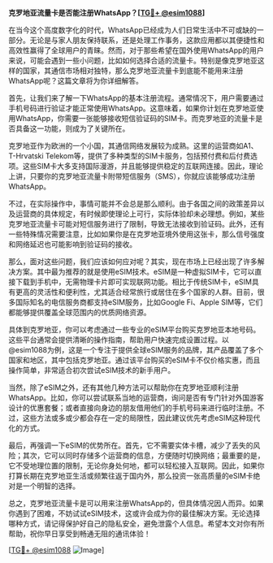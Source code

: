 **克罗地亚流量卡是否能注册WhatsApp？[[TG💪+ @esim1088](https://t.me/s/esim1088)]**

在当今这个高度数字化的时代，WhatsApp已经成为人们日常生活中不可或缺的一部分。无论是与家人朋友保持联系，还是处理工作事务，这款应用都以其便捷性和高效性赢得了全球用户的青睐。然而，对于那些希望在国外使用WhatsApp的用户来说，可能会遇到一些小问题，比如如何选择合适的流量卡。特别是像克罗地亚这样的国家，其通信市场相对独特，那么克罗地亚流量卡到底能不能用来注册WhatsApp呢？这篇文章将为你详细解答。

首先，让我们来了解一下WhatsApp的基本注册流程。通常情况下，用户需要通过手机号码进行验证才能正常使用WhatsApp。这意味着，如果你计划在克罗地亚使用WhatsApp，你需要一张能够接收短信验证码的SIM卡。而克罗地亚的流量卡是否具备这一功能，则成为了关键所在。

克罗地亚作为欧洲的一个小国，其通信网络发展较为成熟。这里的运营商如A1、T-Hrvatski Telekom等，提供了多种类型的SIM卡服务，包括预付费和后付费选项。这些SIM卡大多支持国际漫游，并且能够提供稳定的互联网连接。因此，理论上讲，只要你的克罗地亚流量卡附带短信服务（SMS），你就应该能够成功注册WhatsApp。

不过，在实际操作中，事情可能并不会总是那么顺利。由于各国之间的政策差异以及运营商的具体规定，有时候即使理论上可行，实际体验却未必理想。例如，某些克罗地亚流量卡可能对短信服务进行了限制，导致无法接收到验证码。此外，还有一些特殊情况需要注意，比如如果你是在克罗地亚境外使用这张卡，那么信号强度和网络延迟也可能影响到验证码的接收。

那么，面对这些问题，我们应该如何应对呢？其实，现在市场上已经出现了许多解决方案。其中最为推荐的就是使用eSIM技术。eSIM是一种虚拟SIM卡，它可以直接下载到手机中，无需物理卡片即可实现联网功能。相比于传统SIM卡，eSIM具有更高的灵活性和便利性，尤其适合经常旅行或居住在多个国家的人群。目前，很多国际知名的电信服务商都支持eSIM服务，比如Google Fi、Apple SIM等，它们都能够提供覆盖全球范围内的优质网络资源。

具体到克罗地亚，你可以考虑通过一些专业的eSIM平台购买克罗地亚本地号码。这些平台通常会提供清晰的操作指南，帮助用户快速完成设置过程。以@esim1088为例，这是一个专注于提供全球eSIM服务的品牌，其产品覆盖了多个国家和地区，其中包括克罗地亚。通过该平台购买的eSIM卡不仅价格实惠，而且操作简单，非常适合初次尝试eSIM技术的新手用户。

当然，除了eSIM之外，还有其他几种方法可以帮助你在克罗地亚顺利注册WhatsApp。比如，你可以尝试联系当地的运营商，询问是否有专门针对外国游客设计的优惠套餐；或者直接向身边的朋友借用他们的手机号码来进行临时注册。不过，这些方法或多或少都会存在一定的局限性，因此建议优先考虑eSIM这种现代化的方式。

最后，再强调一下eSIM的优势所在。首先，它不需要实体卡槽，减少了丢失的风险；其次，它可以同时存储多个运营商的信息，方便随时切换网络；最重要的是，它不受地理位置的限制，无论你身处何地，都可以轻松接入互联网。因此，如果你打算长期在克罗地亚生活或频繁往返于国内外，那么投资一张高质量的eSIM卡绝对是一个明智的选择。

总之，克罗地亚流量卡是可以用来注册WhatsApp的，但具体情况因人而异。如果你遇到了困难，不妨试试eSIM技术，这或许会成为你的最佳解决方案。无论选择哪种方式，请记得保护好自己的隐私安全，避免泄露个人信息。希望本文对你有所帮助，祝你早日享受到畅通无阻的通讯体验！

[[TG💪+ @esim1088](https://t.me/s/esim1088) ![Image](https://i.postimg.cc/4NQfJmqS/Snipaste-2025-05-13-00-14-12.png)]